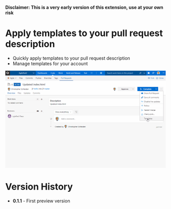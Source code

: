 **Disclaimer: This is a very early version of this extension, use at your own risk**

# Apply templates to your pull request description

- Quickly apply templates to your pull request description
- Manage templates for your account

![Applying templates](marketplace/pr-templates1.gif)

# Version History #

* **0.1.1** - First preview version